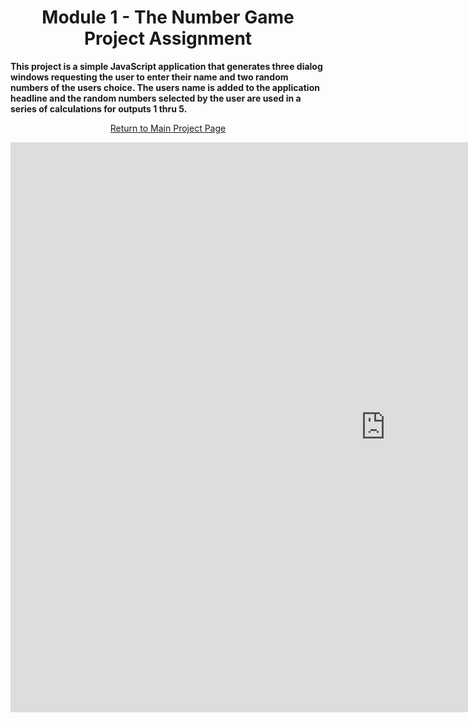 <h1 align="center">Module 1 - The Number Game<br>Project Assignment</h1>

<strong><b>This project is a simple JavaScript application that generates three dialog windows requesting the user to enter their name and two random numbers of the users choice.  The users name is added to the application headline and the random numbers selected by the user are used in a series of calculations for outputs 1 thru 5.</b></strong>

<a href="https://github.com/REPNOT/DEV279x_Projects"><p align="center">Return to Main Project Page</p></a>

<!-- copy and paste. Modify height and width if desired. --><iframe class="tscplayer_inline smart-player-embed-container-iframe embeddedObject" name="tsc_player" scrolling="no" frameborder="0" type="text/html" style="overflow:hidden;" src="https://www.screencast.com/users/Derek9407/folders/Video Projects/media/aad231eb-083c-4f79-aba7-2c304110bf27/embed" height="912" width="1200" webkitallowfullscreen mozallowfullscreen allowfullscreen></iframe>
